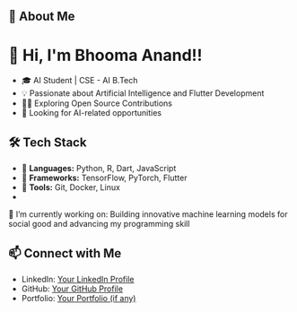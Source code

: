 ## 🚀 About Me

# 👋 Hi, I'm Bhooma Anand!!

- 🎓 AI Student | CSE - AI B.Tech
- 💡 Passionate about Artificial Intelligence and Flutter Development
- 👨‍💻 Exploring Open Source Contributions
- 💼 Looking for AI-related opportunities

## 🛠 Tech Stack
- 🔹 **Languages:** Python, R, Dart, JavaScript
- 🔹 **Frameworks:** TensorFlow, PyTorch, Flutter
- 🔹 **Tools:** Git, Docker, Linux
- 
🔭 I’m currently working on:
Building innovative machine learning models for social good and advancing my programming skill

## 📫 Connect with Me
- LinkedIn: [Your LinkedIn Profile](https://www.linkedin.com/in/bhooma-anand-b78798273/)
- GitHub: [Your GitHub Profile](https://github.com/Tech-Nomadic-X)
- Portfolio: [Your Portfolio (if any)](https://yourportfolio.com)

